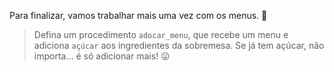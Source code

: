 Para finalizar, vamos trabalhar mais uma vez com os menus. :page_facing_up:

> Defina um procedimento `adocar_menu`, que recebe um menu e adiciona `açúcar` aos ingredientes da sobremesa. Se  já tem açúcar, não importa... é só adicionar mais! :stuck_out_tongue:
